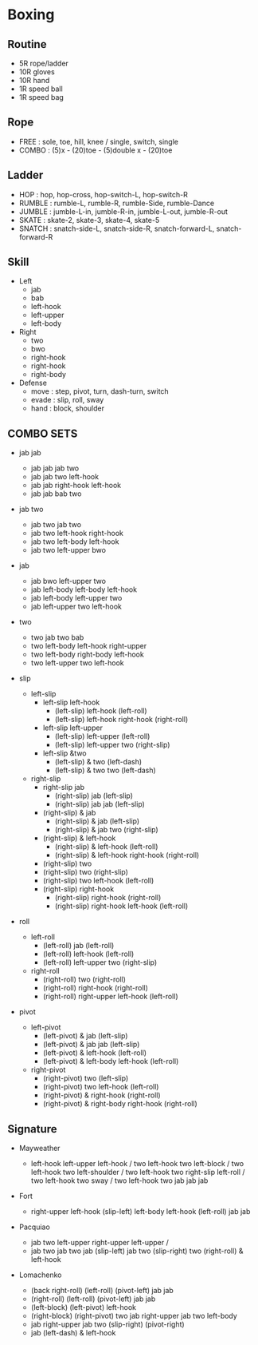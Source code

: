 # Boxing

## Routine
* 5R rope/ladder
* 10R gloves
* 10R hand
* 1R speed ball
* 1R speed bag

## Rope
* FREE    : sole, toe, hill, knee / single, switch, single
* COMBO   : (5)x - (20)toe  - (5)double x - (20)toe

## Ladder
* HOP     : hop, hop-cross, hop-switch-L, hop-switch-R
* RUMBLE  : rumble-L, rumble-R, rumble-Side, rumble-Dance
* JUMBLE  : jumble-L-in, jumble-R-in, jumble-L-out, jumble-R-out
* SKATE   : skate-2, skate-3, skate-4, skate-5
* SNATCH  : snatch-side-L, snatch-side-R, snatch-forward-L, snatch-forward-R

## Skill
* Left
  * jab
  * bab
  * left-hook
  * left-upper
  * left-body
* Right
  * two
  * bwo
  * right-hook
  * right-hook
  * right-body
* Defense
  * move  : step, pivot,	turn, dash-turn, switch
  * evade : slip, roll, sway
  * hand  : block, shoulder

## COMBO SETS
* jab jab
  *	jab jab jab two
  *	jab jab two left-hook
  *	jab jab right-hook left-hook
  *	jab jab bab two

* jab two
  *	jab two jab two
  *	jab two left-hook right-hook
  *	jab two left-body left-hook
  *	jab two left-upper bwo

* jab
  *	jab bwo left-upper two
  *	jab left-body left-body left-hook
  *	jab left-body left-upper two
  *	jab left-upper two left-hook

* two
  * two jab two bab
  *	two left-body left-hook right-upper
  *	two left-body right-body left-hook
  * two left-upper two left-hook

* slip
  * left-slip
    * left-slip left-hook
      *	(left-slip) left-hook (left-roll)
      * (left-slip) left-hook right-hook (right-roll)
    * left-slip left-upper
      *	(left-slip) left-upper (left-roll)
      * (left-slip) left-upper two (right-slip)
    * left-slip &two
      *	(left-slip) & two (left-dash)
      *	(left-slip) & two two (left-dash)
  * right-slip
    * right-slip jab
      *	(right-slip) jab (left-slip)
      * (right-slip) jab jab (left-slip)
    * (right-slip) & jab
      * (right-slip) & jab (left-slip)
      *	(right-slip) & jab two (right-slip)
    * (right-slip) & left-hook
      * (right-slip) & left-hook (left-roll)
      * (right-slip) & left-hook right-hook (right-roll)
    *	(right-slip) two
      * (right-slip) two (right-slip)
      * (right-slip) two left-hook (left-roll)
    * (right-slip) right-hook
      * (right-slip) right-hook (right-roll)
      * (right-slip) right-hook left-hook (left-roll)
    
 * roll
   * left-roll
     * (left-roll) jab (left-roll)
     * (left-roll) left-hook (left-roll)
     * (left-roll) left-upper two (right-slip)
   * right-roll
     * (right-roll) two (right-roll)
     * (right-roll) right-hook (right-roll)
     * (right-roll) right-upper left-hook (left-roll)

 * pivot
   * left-pivot
     * (left-pivot) & jab (left-slip)
     * (left-pivot) & jab jab (left-slip)
     * (left-pivot) & left-hook (left-roll)
     * (left-pivot) & left-body left-hook (left-roll)
   * right-pivot
     * (right-pivot) two (left-slip)
     * (right-pivot) two left-hook (left-roll)
     * (right-pivot) & right-hook (right-roll)
     * (right-pivot) & right-body right-hook (right-roll)
   
## Signature
 * Mayweather
   * left-hook left-upper left-hook / two left-hook two left-block / two left-hook two left-shoulder / two left-hook two
   right-slip left-roll / two left-hook two sway / two left-hook two jab jab jab

 * Fort
   * right-upper left-hook (slip-left) left-body left-hook (left-roll) jab jab

 * Pacquiao
   * jab two left-upper right-upper left-upper /
   * jab two jab two jab (slip-left) jab two (slip-right) two (right-roll) & left-hook

 * Lomachenko
   * (back right-roll) (left-roll) (pivot-left) jab jab
   * (right-roll) (left-roll) (pivot-left) jab jab
   * (left-block) (left-pivot) left-hook
   * (right-block) (right-pivot) two jab right-upper jab two left-body
   * jab right-upper jab two (slip-right) (pivot-right)
   * jab (left-dash) & left-hook
